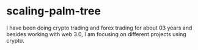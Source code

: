 # scaling-palm-tree
I have been doing crypto trading and forex trading for about 03 years and besides working with web 3.0, I am focusing on different projects using crypto.
